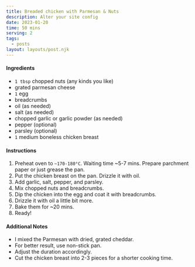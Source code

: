 ```yaml
---
title: Breaded chicken with Parmesan & Nuts
description: Alter your site config
date: 2023-01-20
time: 50 mins
serving: 2
tags:
  - posts
layout: layouts/post.njk
---
```


#### Ingredients
* `1 tbsp` chopped nuts (any kinds you like)
*  grated parmesan cheese
* `1` egg 
*  breadcrumbs
*  oil (as needed)
*  salt (as needed)
*  chopped garlic or garlic powder (as needed)
*  pepper (optional)
*  parsley (optional)
* `1` medium boneless chicken breast


#### Instructions
1. Preheat oven to `~170-180°C`. Waiting time ~5-7 mins. Prepare parchment paper or just grease the pan.
2. Put the chicken breast on the pan. Drizzle it with oil. 
3. Add garlic, salt, pepper, and parsley.
4. Mix chopped nuts and breadcrumbs.
5. Dip the chicken into the egg and coat it with breadcrumbs.
6. Drizzle it with oil a little bit more. 
7. Bake them for ~20 mins.
8. Ready!


#### Additional Notes
* I mixed the Parmesan with dried, grated cheddar.
* For better result, use non-stick pan.
* Adjust the duration accordingly.
* Cut the chicken breast into 2-3 pieces for a shorter cooking time.